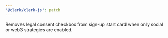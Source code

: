 ```yaml
---
'@clerk/clerk-js': patch
---
```


Removes legal consent checkbox from sign-up start card when only social or web3 strategies are enabled.
